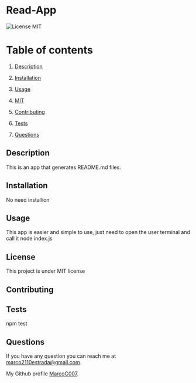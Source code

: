 # Read-App
  
  ![License MIT](https://img.shields.io/badge/License-MIT-yellow.svg)

  # Table of contents
 

  1. [Description](#description)

  2. [Installation](#installation)

  3. [Usage](#usage)

  4. [MIT](https://opensource.org/licenses/MIT)

  5. [Contributing](#contributing)

  6. [Tests](#tests)

  7. [Questions](#questions)

  ## Description
  This is an app that generates README.md files.

  

  ## Installation
  No need installion

  

  ## Usage 
  This app is easier and simple to use, just need to open the user terminal and call it node index.js

  

  ## License
 This project is under MIT license
  
  
  
  ## Contributing
  

 

  ## Tests
  npm test

 

  ## Questions
  If you have any question you can reach me at marco2110estrada@gmail.com. 
 
  My Github profile [MarcoC007](http://github.com/MarcoC007).
